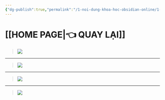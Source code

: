 ```yaml
---
{"dg-publish":true,"permalink":"/1-noi-dung-khoa-hoc-obsidian-online/1-4-feedback-cua-hoc-vien/","dgPassFrontmatter":true,"noteIcon":"1","created":"","updated":""}
---
```


# [[HOME PAGE\|👈 QUAY LẠI]]

>![](https://i.imgur.com/Qdpslmf.png)
---
>![](https://i.imgur.com/9OATh9F.png)
---
>![](https://i.imgur.com/biaBB1X.png)
---
>![](https://i.imgur.com/xvzj3mv.png)
